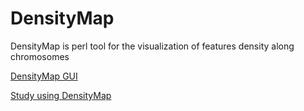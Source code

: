 # DensityMap
DensityMap is perl tool for the visualization of features density along chromosomes 

[DensityMap GUI](http://chicken-repeats.inra.fr/launchDM_form.php)

[Study using DensityMap](http://chicken-repeats.inra.fr)

